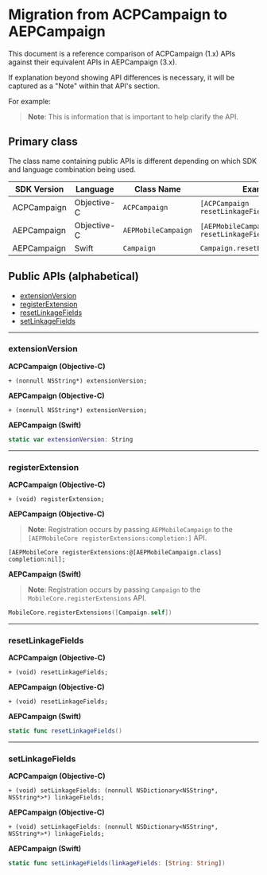 # Migration from ACPCampaign to AEPCampaign

This document is a reference comparison of ACPCampaign (1.x) APIs against their equivalent APIs in AEPCampaign (3.x).

If explanation beyond showing API differences is necessary, it will be captured as a "Note" within that API's section.  

For example:

> **Note**: This is information that is important to help clarify the API.

## Primary class

The class name containing public APIs is different depending on which SDK and language combination being used.

| SDK Version | Language | Class Name | Example |
| ----------- | -------- | ---------- | ------- |
| ACPCampaign | Objective-C | `ACPCampaign` | `[ACPCampaign resetLinkageFields];` |
| AEPCampaign | Objective-C | `AEPMobileCampaign` | `[AEPMobileCampaign resetLinkageFields];` |
| AEPCampaign | Swift | `Campaign` | `Campaign.resetLinkageFields()` |

## Public APIs (alphabetical)
- [extensionVersion](#extensionVersion)
- [registerExtension](#registerExtension)
- [resetLinkageFields](#resetLinkageFields)
- [setLinkageFields](#setLinkageFields)

---

### extensionVersion

**ACPCampaign (Objective-C)**
```objc
+ (nonnull NSString*) extensionVersion;
```

**AEPCampaign (Objective-C)**
```objc
+ (nonnull NSString*) extensionVersion;
```

**AEPCampaign (Swift)**
```swift
static var extensionVersion: String
```

---

### registerExtension

**ACPCampaign (Objective-C)**

```objc
+ (void) registerExtension;
```

**AEPCampaign (Objective-C)**

> **Note**: Registration occurs by passing `AEPMobileCampaign` to the `[AEPMobileCore registerExtensions:completion:]` API.

```objc
[AEPMobileCore registerExtensions:@[AEPMobileCampaign.class] completion:nil];
```

**AEPCampaign (Swift)**

> **Note**: Registration occurs by passing `Campaign` to the `MobileCore.registerExtensions` API.

```swift
MobileCore.registerExtensions([Campaign.self])
```
---

### resetLinkageFields

**ACPCampaign (Objective-C)**

```objc
+ (void) resetLinkageFields;
```

**AEPCampaign (Objective-C)**

```objc
+ (void) resetLinkageFields;
```

**AEPCampaign (Swift)**

```swift
static func resetLinkageFields()
```

---

### setLinkageFields

**ACPCampaign (Objective-C)**

```objc
+ (void) setLinkageFields: (nonnull NSDictionary<NSString*, NSString*>*) linkageFields;
```

**AEPCampaign (Objective-C)**
```objc
+ (void) setLinkageFields: (nonnull NSDictionary<NSString*, NSString*>*) linkageFields;
```

**AEPCampaign (Swift)**

```swift
static func setLinkageFields(linkageFields: [String: String])
```

